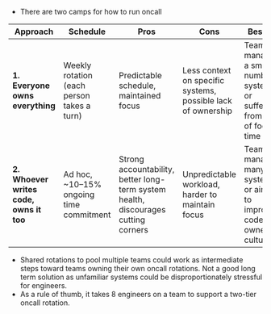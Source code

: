 * There are two camps for how to run oncall

| Approach | Schedule | Pros | Cons | Best For |
|---------|----------|------|------|----------|
| **1. Everyone owns everything** | Weekly rotation (each person takes a turn) | Predictable schedule, maintained focus | Less context on specific systems, possible lack of ownership | Teams managing a small number of systems or suffering from lack of focus time |
| **2. Whoever writes code, owns it too** | Ad hoc, ~10–15% ongoing time commitment | Strong accountability, better long-term system health, discourages cutting corners | Unpredictable workload, harder to maintain focus | Teams managing many systems or aiming to improve code ownership culture |

* Shared rotations to pool multiple teams could work as intermediate steps toward teams owning their own oncall rotations. Not a good long term solution as unfamiliar systems could be disproportionately stressful for engineers. 
* As a rule of thumb, it takes 8 engineers on a team to support a two-tier oncall rotation.